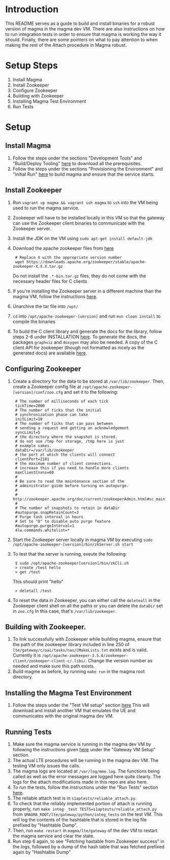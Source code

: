 # Introduction
This README serves as a guide to build and install binaries for a robust 
version of magma in the magma dev VM. There are also instructions on how to 
run integration tests in order to ensure that magma is working the way it 
should. Finally, there are some pointers on what to pay attention to when 
making the rest of the Attach procedure in Magma robust.

# Setup Steps
1. Install Magma
2. Install Zookeeper
3. Configure Zookeeper
4. Building with Zookeeper
5. Installing Magma Test Environment
6. Run Tests

# Setup
## Install Magma
1. Follow the steps under the sections "Development Tools" and "Build/Deploy Tooling" [here](https://facebookincubator.github.io/magma/docs/basics/prerequisites) to download all the prerequisites.
2. Follow the steps under the sections "Provisioning the Environment" and "Initial Run" [here](https://facebookincubator.github.io/magma/docs/basics/quick_start_guide) to build magma and ensure that the service starts.

## Install Zookeeper
1. Run `vagrant up magma && vagrant ssh magma` to `ssh` into the VM being used to run the magma service.
2. Zookeeper will have to be installed locally in this VM so that the gateway can use the Zookeeper client binaries to communicate with the Zookeeper server. 
3. Install the JDK on the VM using `sudo apt-get install default-jdk`
4. Download the apache zookeeper files from [here](https://downloads.apache.org/zookeeper/stable/)

        # Replace X with the appropriate version number
        wget https://downloads.apache.org/zookeeper/stable/apache-zookeeper-X.X.X.tar.gz

    Do not install the `.*-bin.tar.gz` files, they do not come with the necessary header files for C clients
5. If you're installing the Zookeeper server in a different machine than the magma VM, follow the instructions [here](https://linuxconfig.org/how-to-install-and-configure-zookeeper-in-ubuntu-18-04).
6. Unarchive the tar file into `/opt/`
7. `cd` into `/opt/apache-zookeeper-[version]` and run `mvn clean install` to compile the binaries
8. To build the C client library and generate the docs for the library, follow steps 2-6 under INSTALLATION [here](https://github.com/apache/zookeeper/blob/master/zookeeper-client/zookeeper-client-c/README). To generate the docs, the packages `graphviz` and `doxygen` may also be needed. A copy of the C client API for zookeeper (though not formatted as nicely as the generated docs) are available [here](https://zookeeper.dpldocs.info/deimos.zookeeper.zookeeper.html).

## Configuring Zookeeper
1. Create a directory for the data to be stored at `/var/lib/zookeeper`. Then, create a Zookeeper config file at `/opt/apache-zookeeper-[version]/conf/zoo.cfg` and set it to the following:

        # The number of milliseconds of each tick
        tickTime=2000
        # The number of ticks that the initial 
        # synchronization phase can take
        initLimit=10
        # The number of ticks that can pass between 
        # sending a request and getting an acknowledgement
        syncLimit=5
        # the directory where the snapshot is stored.
        # do not use /tmp for storage, /tmp here is just 
        # example sakes.
        dataDir=/var/lib/zookeeper
        # the port at which the clients will connect
        clientPort=2181
        # the maximum number of client connections.
        # increase this if you need to handle more clients
        maxClientCnxns=60
        #
        # Be sure to read the maintenance section of the 
        # administrator guide before turning on autopurge.
        #
        # http://zookeeper.apache.org/doc/current/zookeeperAdmin.html#sc_maintenance
        #
        # The number of snapshots to retain in dataDir
        #autopurge.snapRetainCount=3
        # Purge task interval in hours
        # Set to "0" to disable auto purge feature
        #autopurge.purgeInterval=1
        4lw.commands.whitelist=*
2. Start the Zookeeper server locally in magma VM by executing `sudo /opt/apache-zookeeper-[version]/bin/zkServer.sh start`
3. To test that the server is running, exeute the following:

        $ sudo /opt/apache-zookeeper[version]/bin/zkCli.sh
        > create /test hello
        > get /test 
    This should print "hello"

        > deletall /test
4. To reset the data in Zookeeper, you can either call the `deleteall` in the Zookeeper client shell on all the paths or you can delete the `dataDir` set in `zoo.cfg` In this case, that's `/var/lib/zookeeper`.

## Building with Zookeeper.
1. To link successfully with Zookeeper while building magma, ensure that the path of the zookeeper library included in line 250 of `lte/gateway/c/oai/tasks/nas/CMakeLists.txt` exists and is valid. Currently it is `/opt/apache-zookeeper-3.5.6/zookeeper-client/zookeeper-client-c/.libs/`. Change the version number as needed and make sure this path exists.
2. Build magme as before, by running `make run` in the magma root directory.

## Installing the Magma Test Environment
1. Follow the steps under the "Test VM setup" section [here](https://github.com/facebookincubator/magma/blob/master/docs/readmes/lte/s1ap_tests.md) This will download and install another VM that emulates the UE and communicates with the original magma dev VM.

## Running Tests
1. Make sure the magma service is running in the magma dev VM by following the instructions given [here](https://github.com/facebookincubator/magma/blob/master/docs/readmes/lte/s1ap_tests.md) under the "Gateway VM Setup" section.
2. The actual LTE procedures will be running in the magma dev VM. The testing VM only issues the calls. 
3. The magma logs are located at `/var/log/mme.log`. The functions being called as well as the error messages are logged here quite clearly. The logs for the attach modifications made in this repo are also here.
4. To run the tests, follow the instructions under the "Run Tests" section [here](https://github.com/facebookincubator/magma/blob/master/docs/readmes/lte/s1ap_tests.md). 
5. The reliable attach test is in `s1aptests/reliable_attach.py`. 
6. To check that the reliably implemented portion of attach is running properly, run `make integ-_test TESTS=s1aptests/reliable_attach.py` from `$MAGMA_ROOT/lte/gateway/python/integ_tests` on the test VM. This will log the contents of the hashtable that is stored in the log file prefixed by "Hashtable Dump". 
7. Then, run `make restart` in `magma/lte/gateway` of the dev VM to restart the magma service and clear the state.
8. Run step 6 again, to see "Fetching hastable from Zookeeper success" in the logs, followed by a dump of the hash table that was fetched prefixed again by "Hashtable Dump"

